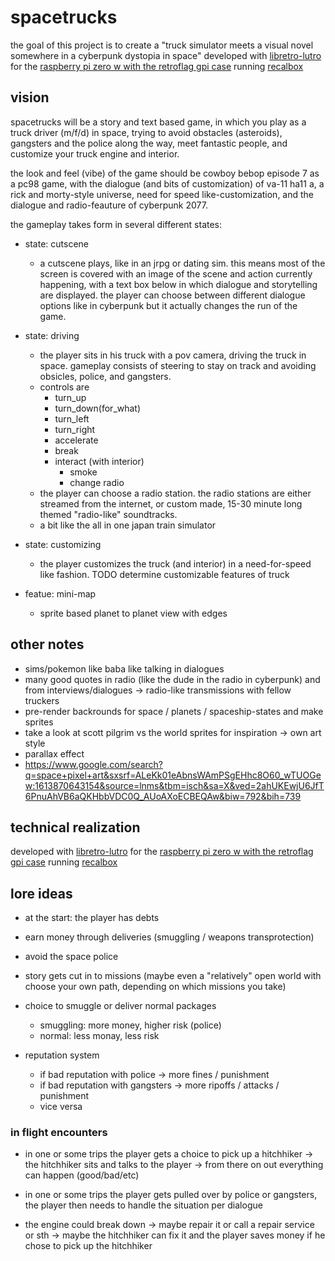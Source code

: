 # spacetrucks

the goal of this project is to create a "truck simulator meets a visual novel somewhere in a cyberpunk dystopia in space" developed with [libretro-lutro](https://github.com/libretro/libretro-lutro)
for the [raspberry pi zero w with the retroflag gpi case](http://retroflag.com/GPi-CASE.html)
running [recalbox](https://www.recalbox.com/de/)


## vision

spacetrucks will be a story and text based game, in which you play as a truck
driver (m/f/d) in space, trying to avoid obstacles (asteroids), gangsters and
the police along the way, meet fantastic people, and customize your truck engine
and interior.

the look and feel (vibe) of the game should be  cowboy bebop episode 7 as a pc98
game, with the dialogue (and bits of customization) of va-11 ha11 a, a rick and
morty-style universe, need for speed like-customization, and the dialogue and
radio-feauture of cyberpunk 2077.

the gameplay takes form in several different states:

- state: cutscene
  - a cutscene plays, like in an jrpg or dating sim. this means most of the
  screen is covered with an image of the scene and action currently happening,
  with a text box below in which dialogue and storytelling are displayed. the
  player can choose between different dialogue options like in cyberpunk but it actually changes the run of the game.

- state: driving
  - the player sits in his truck with a pov camera, driving the truck in space.
  gameplay consists of steering to stay on track and avoiding obsicles, police,
  and gangsters.
  - controls are
    - turn_up
    - turn_down(for_what)
    - turn_left
    - turn_right
    - accelerate
    - break
    - interact (with interior)
      - smoke
      - change radio
  - the player can choose a radio station. the radio stations are either
  streamed from the internet, or custom made, 15-30 minute long themed
  "radio-like" soundtracks.
  - a bit like the all in one japan train simulator

- state: customizing
  - the player customizes the truck (and interior) in a need-for-speed like
  fashion. TODO determine customizable features of truck

- featue: mini-map
  - sprite based planet to planet view with edges

## other notes

- sims/pokemon like baba like talking in dialogues
- many good quotes in radio (like the dude in the radio in cyberpunk) and from
interviews/dialogues -> radio-like transmissions with fellow truckers
- pre-render backrounds for space / planets / spaceship-states and make sprites
- take a look at scott pilgrim vs the world sprites for inspiration -> own art style
- parallax effect
- https://www.google.com/search?q=space+pixel+art&sxsrf=ALeKk01eAbnsWAmPSgEHhc8O60_wTUOGew:1613870643154&source=lnms&tbm=isch&sa=X&ved=2ahUKEwjU6JfT6PnuAhVB6aQKHbbVDC0Q_AUoAXoECBEQAw&biw=792&bih=739

## technical realization
developed with [libretro-lutro](https://github.com/libretro/libretro-lutro)
for the [raspberry pi zero w with the retroflag gpi case](http://retroflag.com/GPi-CASE.html)
running [recalbox](https://www.recalbox.com/de/)

## lore ideas

- at the start: the player has debts
- earn money through deliveries (smuggling / weapons transprotection)
- avoid the space police

- story gets cut in to missions (maybe even a "relatively" open world with choose your own path, depending on which missions you take)


- choice to smuggle or deliver normal packages
  - smuggling: more money, higher risk (police)
  - normal: less monay, less risk

- reputation system
  - if bad reputation with police -> more fines / punishment
  - if bad reputation with gangsters -> more ripoffs / attacks / punishment
  - vice versa

### in flight encounters

- in one or some trips the player gets a choice to pick up a hitchhiker -> the hitchhiker sits and talks to the player -> from there on out everything can happen (good/bad/etc)

- in one or some trips the player gets pulled over by police or gangsters, the player then needs to handle the situation per dialogue   

- the engine could break down -> maybe repair it or call a repair service or sth -> maybe the hitchhiker can fix it and the player saves money if he chose to pick up the hitchhiker
